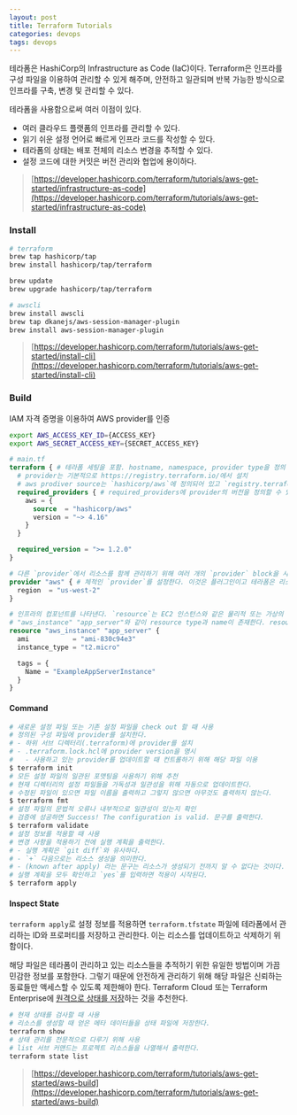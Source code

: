 ```yaml
---
layout: post
title: Terraform Tutorials
categories: devops
tags: devops
---
```


테라폼은 HashiCorp의 Infrastructure as Code (IaC)이다. Terraform은 인프라를 구성 파일을 이용하여 관리할 수 있게 해주며, 안전하고 일관되며 반복 가능한 방식으로 인프라를 구축, 변경 및 관리할 수 있다.

테라폼을 사용함으로써 여러 이점이 있다.

- 여러 클라우드 플랫폼의 인프라를 관리할 수 있다.
- 읽기 쉬운 설정 언어로 빠르게 인프라 코드를 작성할 수 있다.
- 테라폼의 상태는 배포 전체의 리소스 변경을 추적할 수 있다.
- 설정 코드에 대한 커밋은 버전 관리와 협업에 용이하다.

> [https://developer.hashicorp.com/terraform/tutorials/aws-get-started/infrastructure-as-code](https://developer.hashicorp.com/terraform/tutorials/aws-get-started/infrastructure-as-code)

### Install

```sh
# terraform
brew tap hashicorp/tap
brew install hashicorp/tap/terraform

brew update
brew upgrade hashicorp/tap/terraform

# awscli
brew install awscli
brew tap dkanejs/aws-session-manager-plugin
brew install aws-session-manager-plugin
```

> [https://developer.hashicorp.com/terraform/tutorials/aws-get-started/install-cli](https://developer.hashicorp.com/terraform/tutorials/aws-get-started/install-cli)

### Build

IAM 자격 증명을 이용하여 AWS provider를 인증

```sh
export AWS_ACCESS_KEY_ID={ACCESS_KEY}
export AWS_SECRET_ACCESS_KEY={SECRET_ACCESS_KEY}
```

```tf
# main.tf
terraform { # 테라폼 세팅을 포함. hostname, namespace, provider type을 정의
  # provider는 기본적으로 https://registry.terraform.io/에서 설치
  # aws prodiver source는 `hashicorp/aws`에 정의되어 있고 `registry.terraform.io/hashicorp/aws`의 약자
  required_providers { # required_providers에 provider의 버전을 정의할 수 있고 버전을 명시하는 것을 권장한다. 이유는 버전을 명시하지 않으면 항상 latest로 다운받게 되고 세팅한 구성이 버전이 달라 정상적으로 작동하지 않을 수 있기 때문이다.
    aws = {
      source  = "hashicorp/aws"
      version = "~> 4.16"
    }
  }

  required_version = ">= 1.2.0"
}

# 다른 `provider`에서 리소스를 함께 관리하기 위해 여러 개의 `provider` block을 사용할 수 있다.
provider "aws" { # 체적인 `provider`를 설정한다. 이것은 플러그인이고 테라폼은 리소스를 생성하고 관리하는데 사용
  region  = "us-west-2"
}

# 인프라의 컴포넌트를 나타낸다. `resource`는 EC2 인스턴스와 같은 물리적 또는 가상의 컴포넌트일 수도 있고 Heroku Application와 같은 논리적인 리소스일 수도 있다.
# "aws_instance" "app_server"와 같이 resource type과 name이 존재한다. resource type의 prefix는 `provider`의 name과 매핑이 된다. 이 둘은 resource의 `aws_instance.app_server`와 같이 unique key를 형성한다.
resource "aws_instance" "app_server" {
  ami           = "ami-830c94e3"
  instance_type = "t2.micro"

  tags = {
    Name = "ExampleAppServerInstance"
  }
}
```

#### Command

```sh
# 새로운 설정 파일 또는 기존 설정 파일을 check out 할 때 사용
# 정의된 구성 파일에 provider를 설치한다.
# - 하위 서브 디렉터리(.terraform)에 provider를 설치
# - .terraform.lock.hcl에 provider version을 명시
#   - 사용하고 있는 provider를 업데이트할 때 컨트롤하기 위해 해당 파일 이용
$ terraform init
# 모든 설정 파일의 일관된 포맷팅을 사용하기 위해 추천
# 현재 디렉터리의 설정 파일들을 가독성과 일관성을 위해 자동으로 업데이트한다.
# 수정된 파일이 있으면 파일 이름을 출력하고 그렇지 않으면 아무것도 출력하지 않는다.
$ terraform fmt
# 설정 파일의 문법적 오류나 내부적으로 일관성이 있는지 확인
# 검증에 성공하면 Success! The configuration is valid. 문구를 출력한다.
$ terraform validate
# 설정 정보를 적용할 때 사용
# 변경 사항을 적용하기 전에 실행 계획을 출력한다.
# - 실행 계획은 `git diff`와 유사하다.
# - `+` 다음으로는 리소스 생성을 의미한다.
# - (known after apply) 라는 문구는 리소스가 생성되기 전까지 알 수 없다는 것이다.
# 실행 계획을 모두 확인하고 `yes`를 입력하면 적용이 시작된다.
$ terraform apply
```

#### Inspect State

`terraform apply`로 설정 정보를 적용하면 `terraform.tfstate` 파일에 테라폼에서 관리하는 ID와 프로퍼티를 저장하고 관리한다. 이는 리소스를 업데이트하고 삭제하기 위함이다.

해당 파일은 테라폼이 관리하고 있는 리소스들을 추적하기 위한 유일한 방법이며 가끔 민감한 정보를 포함한다. 그렇기 때문에 안전하게 관리하기 위해 해당 파일은 신뢰하는 동료들만 액세스할 수 있도록 제한해야 한다. Terraform Cloud 또는 Terraform Enterprise에 [원격으로 상태를 저장](https://developer.hashicorp.com/terraform/tutorials/cloud/cloud-migrate)하는 것을 추천한다.

```sh
# 현재 상태를 검사할 때 사용
# 리소스를 생성할 때 얻은 메타 데이터들을 상태 파일에 저장한다.
terraform show
# 상태 관리를 전문적으로 다루기 위해 사용
# list 서브 커맨드는 프로젝트 리소스들을 나열해서 출력한다.
terraform state list
```

> [https://developer.hashicorp.com/terraform/tutorials/aws-get-started/aws-build](https://developer.hashicorp.com/terraform/tutorials/aws-get-started/aws-build)